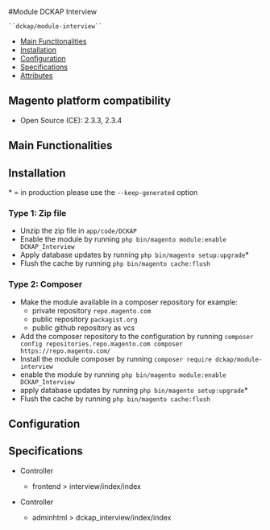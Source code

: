 #Module DCKAP Interview

    ``dckap/module-interview``

 - [Main Functionalities](#markdown-header-main-functionalities)
 - [Installation](#markdown-header-installation)
 - [Configuration](#markdown-header-configuration)
 - [Specifications](#markdown-header-specifications)
 - [Attributes](#markdown-header-attributes)

## Magento platform compatibility
  - Open Source (CE): 2.3.3, 2.3.4

## Main Functionalities


## Installation
\* = in production please use the `--keep-generated` option

### Type 1: Zip file

 - Unzip the zip file in `app/code/DCKAP`
 - Enable the module by running `php bin/magento module:enable DCKAP_Interview`
 - Apply database updates by running `php bin/magento setup:upgrade`\*
 - Flush the cache by running `php bin/magento cache:flush`

### Type 2: Composer

 - Make the module available in a composer repository for example:
    - private repository `repo.magento.com`
    - public repository `packagist.org`
    - public github repository as vcs
 - Add the composer repository to the configuration by running `composer config repositories.repo.magento.com composer https://repo.magento.com/`
 - Install the module composer by running `composer require dckap/module-interview`
 - enable the module by running `php bin/magento module:enable DCKAP_Interview`
 - apply database updates by running `php bin/magento setup:upgrade`\*
 - Flush the cache by running `php bin/magento cache:flush`


## Configuration




## Specifications

 - Controller
	- frontend > interview/index/index

 - Controller
	- adminhtml > dckap_interview/index/index
